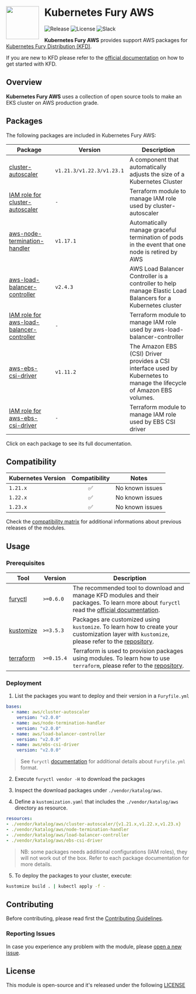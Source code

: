 <h1>
    <img src="https://github.com/sighupio/fury-distribution/blob/master/docs/assets/fury-epta-white.png?raw=true" align="left" width="90" style="margin-right: 15px"/>
    Kubernetes Fury AWS
</h1>

![Release](https://img.shields.io/badge/Latest%20Release-v2.0.0-blue)
![License](https://img.shields.io/github/license/sighupio/fury-kubernetes-aws?label=License)
![Slack](https://img.shields.io/badge/slack-@kubernetes/fury-yellow.svg?logo=slack&label=Slack)

<!-- <KFD-DOCS> -->

**Kubernetes Fury AWS** provides support AWS packages for [Kubernetes Fury Distribution (KFD)][kfd-repo].

If you are new to KFD please refer to the [official documentation][kfd-docs] on how to get started with KFD.

## Overview

**Kubernetes Fury AWS** uses a collection of open source tools to make an EKS cluster on AWS production grade.

## Packages

The following packages are included in Kubernetes Fury AWS:

| Package                                                                               | Version                   | Description                                                                                                            |
|---------------------------------------------------------------------------------------|---------------------------|------------------------------------------------------------------------------------------------------------------------|
| [cluster-autoscaler](katalog/cluster-autoscaler)                                      | `v1.21.3/v1.22.3/v1.23.1` | A component that automatically adjusts the size of a Kubernetes Cluster                                                |
| [IAM role for cluster-autoscaler](modules/iam-for-cluster-autoscaler)                 | `-`                       | Terraform module to manage IAM role used by cluster-autoscaler                                                         |
| [aws-node-termination-handler](katalog/node-termination-handler)                      | `v1.17.1`                 | Automatically manage graceful termination of pods in the event that one node is retired by AWS                         |
| [aws-load-balancer-controller](katalog/load-balancer-controller)                      | `v2.4.3`                  | AWS Load Balancer Controller is a controller to help manage Elastic Load Balancers for a Kubernetes cluster            |
| [IAM role for aws-load-balancer-controller](modules/iam-for-load-balancer-controller) | `-`                       | Terraform module to manage IAM role used by aws-load-balancer-controller                                               |
| [aws-ebs-csi-driver](katalog/ebs-csi-driver)                                          | `v1.11.2`                 | The Amazon EBS (CSI) Driver provides a CSI interface used by Kubernetes to manage the lifecycle of Amazon EBS volumes. |
| [IAM role for aws-ebs-csi-driver](modules/iam-for-ebs-csi-driver)                     | `-`                       | Terraform module to manage IAM role used by EBS CSI driver                                                             |

Click on each package to see its full documentation.

## Compatibility

| Kubernetes Version |   Compatibility    | Notes                                               |
|--------------------|:------------------:|-----------------------------------------------------|
| `1.21.x`           | :white_check_mark: | No known issues                                     |
| `1.22.x`           | :white_check_mark: | No known issues                                     |
| `1.23.x`           | :white_check_mark: | No known issues                                     |

Check the [compatibility matrix][compatibility-matrix] for additional informations about previous releases of the modules.

## Usage

### Prerequisites

| Tool                        | Version   | Description                                                                                                                                                    |
|-----------------------------|-----------|----------------------------------------------------------------------------------------------------------------------------------------------------------------|
| [furyctl][furyctl-repo]     | `>=0.6.0` | The recommended tool to download and manage KFD modules and their packages. To learn more about `furyctl` read the [official documentation][furyctl-repo].     |
| [kustomize][kustomize-repo] | `>=3.5.3` | Packages are customized using `kustomize`. To learn how to create your customization layer with `kustomize`, please refer to the [repository][kustomize-repo]. |
| [terraform][terraform-repo] | `>=0.15.4`| Terraform is used to provision packages using modules. To learn how to use `terraform`, please refer to the [repository][terraform-repo].                      |

### Deployment

1. List the packages you want to deploy and their version in a `Furyfile.yml`

```yaml
bases:
  - name: aws/cluster-autoscaler
    version: "v2.0.0"
  - name: aws/node-termination-handler
    version: "v2.0.0"
  - name: aws/load-balancer-controller
    version: "v2.0.0"
  - name: aws/ebs-csi-driver
    version: "v2.0.0" 
```

> See `furyctl` [documentation][furyctl-repo] for additional details about `Furyfile.yml` format.

2. Execute `furyctl vendor -H` to download the packages

3. Inspect the download packages under `./vendor/katalog/aws`.

4. Define a `kustomization.yaml` that includes the `./vendor/katalog/aws` directory as resource.

```yaml
resources:
- ./vendor/katalog/aws/cluster-autoscaler/{v1.21.x,v1.22.x,v1.23.x}
- ./vendor/katalog/aws/node-termination-handler
- ./vendor/katalog/aws/load-balancer-controller
- ./vendor/katalog/aws/ebs-csi-driver
```

> NB: some packages needs additional configurations (IAM roles), they will not work out of the box. Refer to each package documentation for more details.

5. To deploy the packages to your cluster, execute:

```bash
kustomize build . | kubectl apply -f -
```

<!-- Links -->

[kfd-repo]: https://github.com/sighupio/fury-distribution
[furyctl-repo]: https://github.com/sighupio/furyctl
[kustomize-repo]: https://github.com/kubernetes-sigs/kustomize
[terraform-repo]: https://github.com/hashicorp/terraform
[kfd-docs]: https://docs.kubernetesfury.com/docs/distribution/
[compatibility-matrix]: https://github.com/sighupio/fury-kubernetes-aws/blob/master/docs/COMPATIBILITY_MATRIX.md

<!-- </KFD-DOCS> -->

<!-- <FOOTER> -->

## Contributing

Before contributing, please read first the [Contributing Guidelines](docs/CONTRIBUTING.md).

### Reporting Issues

In case you experience any problem with the module, please [open a new issue](https://github.com/sighupio/fury-kubernetes-aws/issues/new/choose).

## License

This module is open-source and it's released under the following [LICENSE](LICENSE)

<!-- </FOOTER> -->
